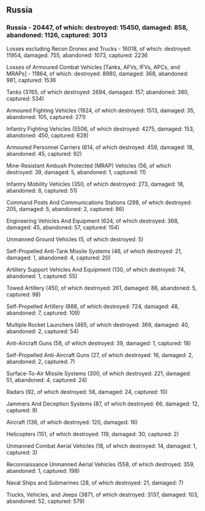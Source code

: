 
 
 ## Russia
 
 ### Russia - 20447, of which: destroyed: 15450, damaged: 858, abandoned: 1126, captured: 3013

 Losses excluding Recon Drones and Trucks - 16018, of which: destroyed: 11954, damaged: 755, abandoned: 1073, captured: 2236

 Losses of Armoured Combat Vehicles [Tanks, AFVs, IFVs, APCs, and MRAPs] - 11864, of which: destroyed: 8980, damaged: 368, abandoned: 981, captured: 1536

 

 

 Tanks (3765, of which destroyed: 2694, damaged: 157, abandoned: 380, captured: 534)

 Armoured Fighting Vehicles (1924, of which destroyed: 1513, damaged: 35, abandoned: 105, captured: 271)

 Infantry Fighting Vehicles (5506, of which destroyed: 4275, damaged: 153, abandoned: 450, captured: 628)

 Armoured Personnel Carriers (614, of which destroyed: 459, damaged: 18, abandoned: 45, captured: 92)

 Mine-Resistant Ambush Protected (MRAP) Vehicles (56, of which destroyed: 39, damaged: 5, abandoned: 1, captured: 11)

 Infantry Mobility Vehicles (350, of which destroyed: 273, damaged: 18, abandoned: 8, captured: 51)

 Command Posts And Communications Stations (298, of which destroyed: 205, damaged: 5, abandoned: 2, captured: 86)

 Engineering Vehicles And Equipment (624, of which destroyed: 368, damaged: 45, abandoned: 57, captured: 154)

 Unmanned Ground Vehicles (5, of which destroyed: 5)

 Self-Propelled Anti-Tank Missile Systems (46, of which destroyed: 21, damaged: 1, abandoned: 4, captured: 20)

 Artillery Support Vehicles And Equipment (130, of which destroyed: 74, abandoned: 1, captured: 55)

 Towed Artillery (450, of which destroyed: 261, damaged: 86, abandoned: 5, captured: 98)

 Self-Propelled Artillery (888, of which destroyed: 724, damaged: 48, abandoned: 7, captured: 109)

 Multiple Rocket Launchers (465, of which destroyed: 369, damaged: 40, abandoned: 2, captured: 54)

 Anti-Aircraft Guns (58, of which destroyed: 39, damaged: 1, captured: 18)

 Self-Propelled Anti-Aircraft Guns (27, of which destroyed: 16, damaged: 2, abandoned: 2, captured: 7)

 Surface-To-Air Missile Systems (300, of which destroyed: 221, damaged: 51, abandoned: 4, captured: 24)

 Radars (92, of which destroyed: 58, damaged: 24, captured: 10)

 Jammers And Deception Systems (87, of which destroyed: 66, damaged: 12, captured: 9)

 Aircraft (136, of which destroyed: 120, damaged: 16)

 Helicopters (151, of which destroyed: 119, damaged: 30, captured: 2)

 Unmanned Combat Aerial Vehicles (18, of which destroyed: 14, damaged: 1, captured: 3)

 Reconnaissance Unmanned Aerial Vehicles (558, of which destroyed: 359, abandoned: 1, captured: 198)

 Naval Ships and Submarines (28, of which destroyed: 21, damaged: 7)

 Trucks, Vehicles, and Jeeps (3871, of which destroyed: 3137, damaged: 103, abandoned: 52, captured: 579)

